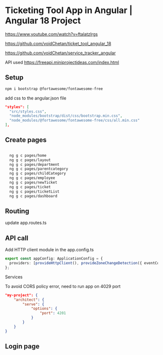 # Ticketing Tool App in Angular | Angular 18 Project

https://www.youtube.com/watch?v=ftalatzlrgs

https://github.com/voidChetan/ticket_tool_angular_18

https://github.com/voidChetan/service_tracker_angular

API used
https://freeapi.miniprojectideas.com/index.html

## Setup

```bash
npm i bootstrap @fortawesome/fontawesome-free
```

add css to the angular.json file

```json
"styles": [
  "src/styles.css",
  "node_modules/bootstrap/dist/css/bootstrap.min.css",
  "node_modules/@fortawesome/fontawesome-free/css/all.min.css"
],
```

## Create pages
  
```bash

  ng g c pages/home
  ng g c pages/layout
  ng g c pages/department
  ng g c pages/parentcategory
  ng g c pages/childCategory
  ng g c pages/employee
  ng g c pages/newTicket
  ng g c pages/ticket
  ng g c pages/ticketList
  ng g c pages/dashboard
```

## Routing

update app.routes.ts


## API call

Add HTTP client module in the app.config.ts

```ts
export const appConfig: ApplicationConfig = {
  providers: [provideHttpClient(), provideZoneChangeDetection({ eventCoalescing: true }), provideRouter(routes)]
};

```

Services

To avoid  CORS policy error, need to run app on 4029 port

```json
"my-project": {
    "architect": {
        "serve": {
            "options": {
                "port": 4201
            }
        }
    }
}
```

## Login page
